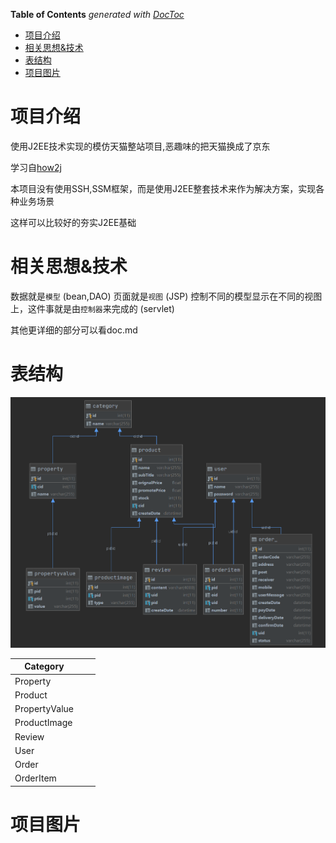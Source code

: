 <!-- START doctoc generated TOC please keep comment here to allow auto update -->
<!-- DON'T EDIT THIS SECTION, INSTEAD RE-RUN doctoc TO UPDATE -->
**Table of Contents**  *generated with [DocToc](https://github.com/thlorenz/doctoc)*

- [项目介绍](#%E9%A1%B9%E7%9B%AE%E4%BB%8B%E7%BB%8D)
- [相关思想&技术](#%E7%9B%B8%E5%85%B3%E6%80%9D%E6%83%B3%E6%8A%80%E6%9C%AF)
- [表结构](#%E8%A1%A8%E7%BB%93%E6%9E%84)
- [项目图片](#%E9%A1%B9%E7%9B%AE%E5%9B%BE%E7%89%87)

<!-- END doctoc generated TOC please keep comment here to allow auto update -->

# 项目介绍

使用J2EE技术实现的模仿天猫整站项目,恶趣味的把天猫换成了京东

学习自[how2j](https://how2j.cn/k/tmall-j2ee/tmall-j2ee-894/894.html?p=28546)

本项目没有使用SSH,SSM框架，而是使用J2EE整套技术来作为解决方案，实现各种业务场景

这样可以比较好的夯实J2EE基础

# 相关思想&技术

数据就是`模型` (bean,DAO)
页面就是`视图` (JSP)
控制不同的模型显示在不同的视图上，这件事就是由`控制器`来完成的 (servlet)



其他更详细的部分可以看doc.md

# 表结构

![image-20210407034556416](imgs/image-20210407034556416.png)

| Category      |      |      |
| ------------- | ---- | ---- |
| Property      |      |      |
| Product       |      |      |
| PropertyValue |      |      |
| ProductImage  |      |      |
| Review        |      |      |
| User          |      |      |
| Order         |      |      |
| OrderItem     |      |      |

# 项目图片